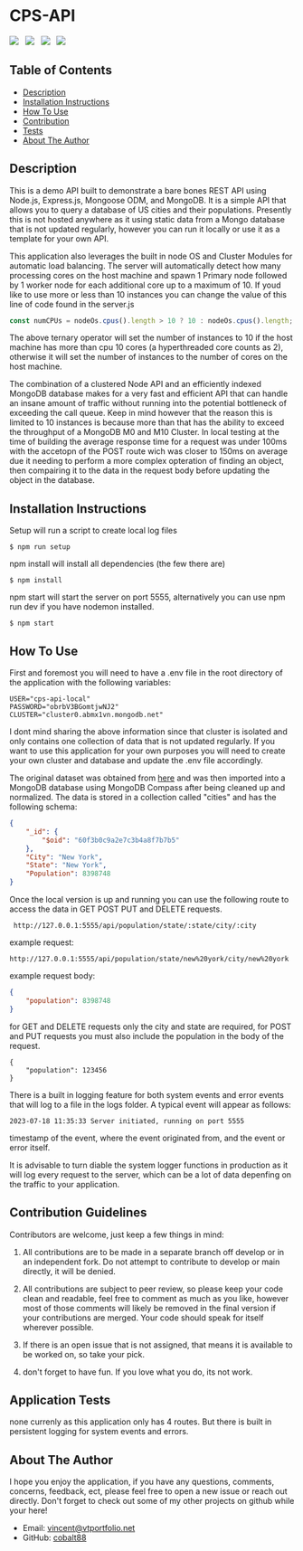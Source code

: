 # CPS-API

<img src="https://img.shields.io/badge/JavaScript-323330?style=for-the-badge&logo=javascript&logoColor=F7DF1E"> &nbsp;
<img src="https://img.shields.io/badge/Node.js-339933?style=for-the-badge&logo=nodedotjs&logoColor=white"> &nbsp;
<img src="https://img.shields.io/badge/Express.js-000000?style=for-the-badge&logo=express&logoColor=white"> &nbsp;
<img src="https://img.shields.io/badge/MongoDB-4EA94B?style=for-the-badge&logo=mongodb&logoColor=white"> &nbsp;

## Table of Contents

- [Description](#overall-description)
- [Installation Instructions](#installation-instructions)
- [How To Use](#instructions/how-to-use)
- [Contribution](#contribution-guidelines)
- [Tests](#application-tests)
- [About The Author](#about-the-author)

## Description

This is a demo API built to demonstrate a bare bones REST API using Node.js, Express.js, Mongoose ODM, and MongoDB. It is a simple API that allows you to query a database of US cities and their populations. Presently this is not hosted anywhere as it using static data from a Mongo database that is not updated regularly, however you can run it locally or use it as a template for your own API.

This application also leverages the built in node OS and Cluster Modules for automatic load balancing. The server will automatically detect how many processing cores on the host machine and spawn 1 Primary node followed by 1 worker node for each additional core up to a maximum of 10. If youd like to use more or less than 10 instances you can change the value of this line of code found in the server.js

```javascript
const numCPUs = nodeOs.cpus().length > 10 ? 10 : nodeOs.cpus().length;
```

The above ternary operator will set the number of instances to 10 if the host machine has more than cpu 10 cores (a hyperthreaded core counts as 2), otherwise it will set the number of instances to the number of cores on the host machine.

The combination of a clustered Node API and an efficiently indexed MongoDB database makes for a very fast and efficient API that can handle an insane amount of traffic without running into the potential bottleneck of exceeding the call queue. Keep in mind however that the reason this is limited to 10 instances is because more than that has the ability to exceed the throughput of a MongoDB M0 and M10 Cluster. In local testing at the time of building the average response time for a request was under 100ms with the accetopn of the POST route wich was closer to 150ms on average due it needing to perform a more complex opteration of finding an object, then compairing it to the data in the request body before updating the object in the database.

## Installation Instructions

Setup will run a script to create local log files

```
$ npm run setup
```

npm install will install all dependencies (the few there are)

```
$ npm install
```

npm start will start the server on port 5555, alternatively you can use npm run dev if you have nodemon installed.

```
$ npm start
```

## How To Use

First and foremost you will need to have a .env file in the root directory of the application with the following variables:

```
USER="cps-api-local"
PASSWORD="obrbV3BGomtjwNJ2"
CLUSTER="cluster0.abmx1vn.mongodb.net"
```

I dont mind sharing the above information since that cluster is isolated and only contains one collection of data that is not updated regularly. If you want to use this application for your own purposes you will need to create your own cluster and database and update the .env file accordingly.

The original dataset was obtained from [here](https://github.com/Trazi-Ventures/sample-data-interview/blob/main/city_populations.csv) and was then imported into a MongoDB database using MongoDB Compass after being cleaned up and normalized. The data is stored in a collection called "cities" and has the following schema:

```json
{
	"_id": {
		"$oid": "60f3b0c9a2e7c3b4a8f7b7b5"
	},
	"City": "New York",
	"State": "New York",
	"Population": 8398748
}
```

Once the local version is up and running you can use the following route to access the data in GET POST PUT and DELETE requests.

```
 http://127.0.0.1:5555/api/population/state/:state/city/:city
```

example request:

```
http://127.0.0.1:5555/api/population/state/new%20york/city/new%20york
```

example request body:

```json
{
	"population": 8398748
}
```

for GET and DELETE requests only the city and state are required, for POST and PUT requests you must also include the population in the body of the request.

```
{
    "population": 123456
}
```

There is a built in logging feature for both system events and error events that will log to a file in the logs folder. A typical event will appear as follows:

```
2023-07-18 11:35:33 Server initiated, running on port 5555
```

timestamp of the event, where the event originated from, and the event or error itself.

It is advisable to turn diable the system logger functions in production as it will log every request to the server, which can be a lot of data depenfing on the traffic to your application.

## Contribution Guidelines

Contributors are welcome, just keep a few things in mind:

1. All contributions are to be made in a separate branch off develop or in an independent fork. Do not attempt to contribute to develop or main directly, it will be denied.

2. All contributions are subject to peer review, so please keep your code clean and readable, feel free to comment as much as you like, however most of those comments will likely be removed in the final version if your contributions are merged. Your code should speak for itself wherever possible.

3. If there is an open issue that is not assigned, that means it is available to be worked on, so take your pick.

4. don't forget to have fun. If you love what you do, its not work.

## Application Tests

none currenly as this application only has 4 routes. But there is built in persistent logging for system events and errors.

## About The Author

I hope you enjoy the application, if you have any questions, comments, concerns, feedback, ect,
please feel free to open a new issue or reach out directly. Don't forget to check out some of my other projects on github while your here!

- Email: [vincent@vtportfolio.net](vincent@vtportfolio.net)
- GitHub: [cobalt88](https://github.com/cobalt88)
